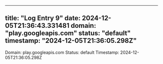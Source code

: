 
---
title: "Log Entry 9"
date: 2024-12-05T21:36:43.331481
domain: "play.googleapis.com"
status: "default"
timestamp: "2024-12-05T21:36:05.298Z"
---

Domain: play.googleapis.com
Status: default
Timestamp: 2024-12-05T21:36:05.298Z
